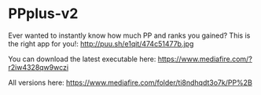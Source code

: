 PPplus-v2
=========

Ever wanted to instantly know how much PP and ranks you gained? This is the right app for you!: http://puu.sh/e1qit/474c51477b.jpg

You can download the latest executable here: https://www.mediafire.com/?r2iw4328qw9wczi

All versions here: https://www.mediafire.com/folder/ti8ndhqdt3o7k/PP%2B

